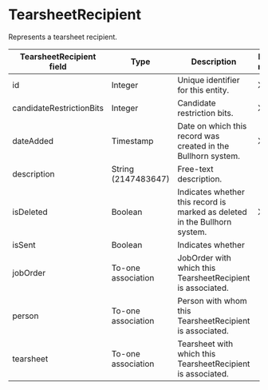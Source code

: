 # TearsheetRecipient

Represents a tearsheet recipient. 

| **TearsheetRecipient field** | **Type** | **Description** | **Not null** | **Read-only** |
| --- | --- | --- | --- | --- |
| id | Integer | Unique identifier for this entity. | X | |
| candidateRestrictionBits | Integer | Candidate restriction bits. | X | |
| dateAdded | Timestamp | Date on which this record was created in the Bullhorn system. | X | |
| description | String (2147483647) | Free-text description. | | |
| isDeleted | Boolean | Indicates whether this record is marked as deleted in the Bullhorn system. | X | |
| isSent | Boolean | Indicates whether | | |
| jobOrder | To-one association | JobOrder with which this TearsheetRecipient is associated. | | |
| person | To-one association | Person with whom this TearsheetRecipient is associated. | | |
| tearsheet | To-one association | Tearsheet with which this TearsheetRecipient is associated. | | |